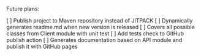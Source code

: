 Future plans:

[ ] Publish project to Maven repository instead of JITPACK
[ ] Dynamically generates readme.md when new version is released
[ ] Covers all possible classes from Client module  with unit test
[ ] Add tests check to GitHub publish action
[ ] Generates documentation based on API module and publish it with GitHub pages
